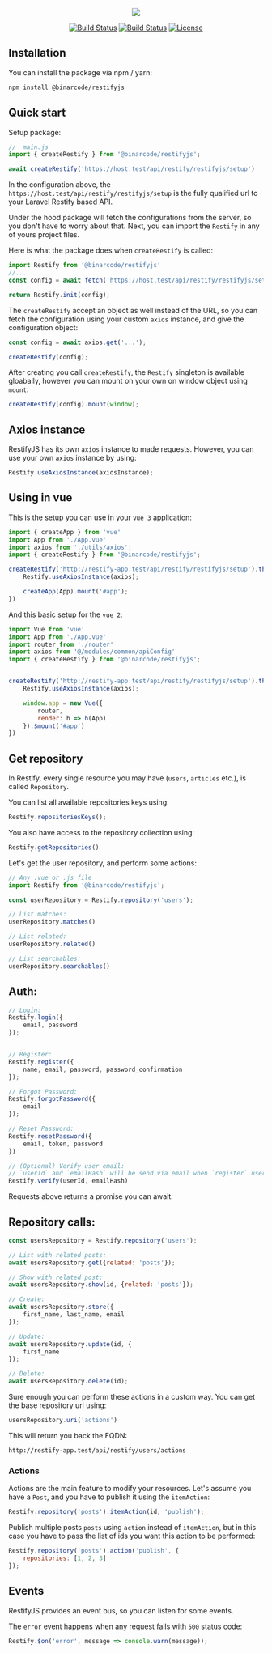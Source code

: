 <p align="center"><img src="http://restify.binarcode.com/assets/img/logo.png"></p>

<p align="center">
    <a href="https://github.com/BinarCode/restifyjs/actions"><img src="https://github.com/BinarCode/restifyjs/workflows/Tests/badge.svg" alt="Build Status"></a>
    <a href="https://badge.fury.io/js/%40binarcode%2Frestifyjs.svg"><img src="https://badge.fury.io/js/%40binarcode%2Frestifyjs.svg" alt="Build Status"></a>
    <a href="https://packagist.org/packages/binaryk/laravel-restify"><img src="https://poser.pugx.org/binaryk/laravel-restify/license.svg" alt="License"></a>
</p>

## Installation

You can install the package via npm / yarn:

```bash
npm install @binarcode/restifyjs
```

## Quick start

Setup package:

```js
//  main.js
import { createRestify } from '@binarcode/restifyjs';

await createRestify('https://host.test/api/restify/restifyjs/setup')
```

In the configuration above, the `https://host.test/api/restify/restifyjs/setup` is the fully qualified url to your
Laravel Restify based API.

Under the hood package will fetch the configurations from the server, so you don't have to worry about that. Next, you
can import the `Restify` in any of yours project files.

Here is what the package does when `createRestify` is called:

```js
import Restify from '@binarcode/restifyjs'
//...
const config = await fetch('https://host.test/api/restify/restifyjs/setup');

return Restify.init(config);
```

The `createRestify` accept an object as well instead of the URL, so you can fetch the configuration using your
custom `axios` instance, and give the configuration object:

```js
const config = await axios.get('...');

createRestify(config);
```

After creating you call `createRestify`, the `Restify` singleton is available gloabally, however you can mount on your
own on window object using `mount`:

```js
createRestify(config).mount(window);
```

## Axios instance

RestifyJS has its own `axios` instance to made requests. However, you can use your own `axios` instance by using:

```js
Restify.useAxiosInstance(axiosInstance);
```

## Using in vue

This is the setup you can use in your `vue 3` application:

```js
import { createApp } from 'vue'
import App from './App.vue'
import axios from './utils/axios';
import { createRestify } from '@binarcode/restifyjs';

createRestify('http://restify-app.test/api/restify/restifyjs/setup').then(Restify => {
    Restify.useAxiosInstance(axios);

    createApp(App).mount('#app');
})
```

And this basic setup for the `vue 2`:

```js
import Vue from 'vue'
import App from './App.vue'
import router from './router'
import axios from '@/modules/common/apiConfig'
import { createRestify } from '@binarcode/restifyjs';


createRestify('http://restify-app.test/api/restify/restifyjs/setup').then(Restify => {
    Restify.useAxiosInstance(axios);

    window.app = new Vue({
        router,
        render: h => h(App)
    }).$mount('#app')
})
```

## Get repository

In Restify, every single resource you may have (`users`, `articles` etc.), is called `Repository`.

You can list all available repositories keys using:

```js
Restify.repositoriesKeys();
```

You also have access to the repository collection using:

```js
Restify.getRepositories()
```

Let's get the user repository, and perform some actions:

```js
// Any .vue or .js file
import Restify from '@binarcode/restifyjs';

const userRepository = Restify.repository('users');

// List matches:
userRepository.matches()

// List related:
userRepository.related()

// List searchables:
userRepository.searchables()
```

## Auth:

```js
// Login:
Restify.login({
    email, password
});


// Register:
Restify.register({
    name, email, password, password_confirmation
});

// Forgot Password:
Restify.forgotPassword({
    email
});

// Reset Password:
Restify.resetPassword({
    email, token, password
})

// (Optional) Verify user email:
// `userId` and `emailHash` will be send via email when `register` users if verification enabled.
Restify.verify(userId, emailHash)
```

Requests above returns a promise you can await.

## Repository calls:

```js
const usersRepository = Restify.repository('users');

// List with related posts:
await usersRepository.get({related: 'posts'});

// Show with related post:
await usersRepository.show(id, {related: 'posts'});

// Create:
await usersRepository.store({
    first_name, last_name, email
});

// Update:
await usersRepository.update(id, {
    first_name
});

// Delete:
await usersRepository.delete(id);
```

Sure enough you can perform these actions in a custom way. You can get the base repository url using: 

```js
usersRepository.uri('actions')
```

This will return you back the FQDN: 

`http://restify-app.test/api/restify/users/actions`

### Actions

Actions are the main feature to modify your resources. Let's assume you have a `Post`, and you have to publish it using the `itemAction`: 

```js
Restify.repository('posts').itemAction(id, 'publish');
```

Publish multiple posts `posts` using `action` instead of `itemAction`, but in this case you have to pass the list of ids you want this action to be performed:

```js
Restify.repository('posts').action('publish', {
    repositories: [1, 2, 3]
});
```

## Events

RestifyJS provides an event bus, so you can listen for some events.

The `error` event happens when any request fails with `500` status code:

```js
Restify.$on('error', message => console.warn(message));
```
